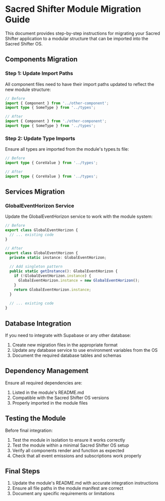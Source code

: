 # Sacred Shifter Module Migration Guide

This document provides step-by-step instructions for migrating your Sacred Shifter application to a modular structure that can be imported into the Sacred Shifter OS.

## Components Migration

### Step 1: Update Import Paths
All component files need to have their import paths updated to reflect the new module structure:

```typescript
// Before
import { Component } from '../other-component';
import type { SomeType } from '../types';

// After
import { Component } from './other-component';
import type { SomeType } from '../types';
```

### Step 2: Update Type Imports
Ensure all types are imported from the module's types.ts file:

```typescript
// Before
import type { CoreValue } from '../types';

// After
import type { CoreValue } from '../types';
```

## Services Migration

### GlobalEventHorizon Service

Update the GlobalEventHorizon service to work with the module system:

```typescript
// Before
export class GlobalEventHorizon {
  // ... existing code
}

// After
export class GlobalEventHorizon {
  private static instance: GlobalEventHorizon;
  
  // Add singleton pattern
  public static getInstance(): GlobalEventHorizon {
    if (!GlobalEventHorizon.instance) {
      GlobalEventHorizon.instance = new GlobalEventHorizon();
    }
    return GlobalEventHorizon.instance;
  }
  
  // ... existing code
}
```

## Database Integration

If you need to integrate with Supabase or any other database:

1. Create new migration files in the appropriate format
2. Update any database service to use environment variables from the OS
3. Document the required database tables and schemas

## Dependency Management

Ensure all required dependencies are:
1. Listed in the module's README.md
2. Compatible with the Sacred Shifter OS versions
3. Properly imported in the module files

## Testing the Module

Before final integration:
1. Test the module in isolation to ensure it works correctly
2. Test the module within a minimal Sacred Shifter OS setup
3. Verify all components render and function as expected
4. Check that all event emissions and subscriptions work properly

## Final Steps

1. Update the module's README.md with accurate integration instructions
2. Ensure all file paths in the module manifest are correct
3. Document any specific requirements or limitations